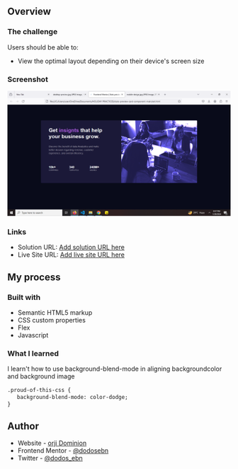 
## Overview

### The challenge

Users should be able to:

- View the optimal layout depending on their device's screen size

### Screenshot

![](/images/Screenshot%20(21).png)

### Links

- Solution URL: [Add solution URL here](https://your-solution-url.com)
- Live Site URL: [Add live site URL here](https://your-live-site-url.com)

## My process

### Built with

- Semantic HTML5 markup
- CSS custom properties
- Flex
- Javascript

### What I learned

I learn't how to use   background-blend-mode in aligning backgroundcolor and background image
```
.proud-of-this-css {
   background-blend-mode: color-dodge;
}
```

## Author

- Website - [orji Dominion](https://www.your-site.com)
- Frontend Mentor - [@dodosebn](https://www.frontendmentor.io/profile/dodosebn)
- Twitter - [@dodos_ebn](https://www.twitter.com/dodos_ebn)

